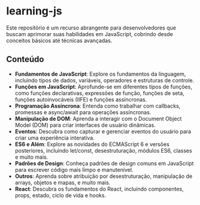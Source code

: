 # learning-js

Este repositório é um recurso abrangente para desenvolvedores que buscam aprimorar suas habilidades em JavaScript, cobrindo desde conceitos básicos até técnicas avançadas.

## Conteúdo

- **Fundamentos de JavaScript**: Explore os fundamentos da linguagem, incluindo tipos de dados, variáveis, operadores e estruturas de controle.
- **Funções em JavaScript**: Aprofunde-se em diferentes tipos de funções, como funções declarativas, expressões de função, funções de seta, funções autoinvocáveis (IIFE) e funções assíncronas.
- **Programação Assíncrona**: Entenda como trabalhar com callbacks, promessas e async/await para operações assíncronas.
- **Manipulação de DOM**: Aprenda a interagir com o Document Object Model (DOM) para criar interfaces de usuário dinâmicas.
- **Eventos**: Descubra como capturar e gerenciar eventos do usuário para criar uma experiência interativa.
- **ES6 e Além**: Explore as novidades do ECMAScript 6 e versões posteriores, incluindo let/const, desestruturação, módulos ES6, classes e muito mais.
- **Padrões de Design**: Conheça padrões de design comuns em JavaScript para escrever código mais limpo e manutenível.
- **Outros**: Aprenda sobre atribuição por desestruturação, manipulação de arrays, objetos e mapas, e muito mais.
- **React**: Descubra os fundamentos do React, incluindo componentes, props, estado, ciclo de vida e hooks.
